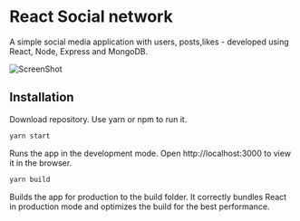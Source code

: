 #  React Social network 

A simple social media application with users, posts,likes - developed using React, Node, Express and MongoDB.

![ScreenShot](https://github.com/Mideny21/social-network/master/view.png?raw=true)

<!-- ### [Live Demo](http://social2.mernbook.com/ "Social") -->

## Installation

Download repository. Use yarn or npm to run it.

```bash
yarn start
```

Runs the app in the development mode.
Open http://localhost:3000 to view it in the browser.


```bash
yarn build
```
Builds the app for production to the build folder.
It correctly bundles React in production mode and optimizes the build for the best performance.